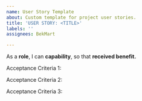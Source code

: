 ```yaml
---
name: User Story Template
about: Custom template for project user stories.
title: 'USER STORY: <TITLE>'
labels: ''
assignees: BekMart

---
```


As a **role**, I can **capability**, so that **received benefit.**

Acceptance Criteria 1:

Acceptance Criteria 2:

Acceptance Criteria 3:
